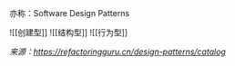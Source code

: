 亦称：Software Design Patterns


![[创建型]]
![[结构型]]
![[行为型]]


*来源：https://refactoringguru.cn/design-patterns/catalog*